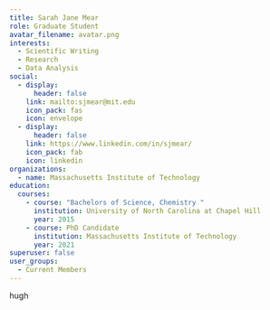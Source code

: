 ```yaml
---
title: Sarah Jane Mear
role: Graduate Student
avatar_filename: avatar.png
interests:
  - Scientific Writing
  - Research
  - Data Analysis
social:
  - display:
      header: false
    link: mailto:sjmear@mit.edu
    icon_pack: fas
    icon: envelope
  - display:
      header: false
    link: https://www.linkedin.com/in/sjmear/
    icon_pack: fab
    icon: linkedin
organizations:
  - name: Massachusetts Institute of Technology
education:
  courses:
    - course: "Bachelors of Science, Chemistry "
      institution: University of North Carolina at Chapel Hill
      year: 2015
    - course: PhD Candidate
      institution: Massachusetts Institute of Technology
      year: 2021
superuser: false
user_groups:
  - Current Members
---
```

hugh